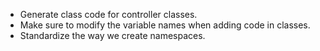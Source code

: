 * Generate class code for controller classes.
* Make sure to modify the variable names when adding code in classes.
* Standardize the way we create namespaces.
